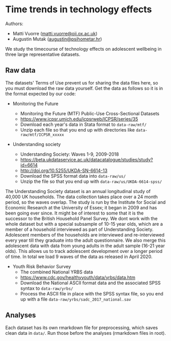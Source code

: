 # Time trends in technology effects

Authors:

- Matti Vuorre (matti.vuorre@oii.ox.ac.uk)
- Augustin Mutak (augustin@psihometar.hr)

We study the timecourse of technology effects on adolescent wellbeing in three large representative datasets.

## Raw data

The datasets' Terms of Use prevent us for sharing the data files here, so you must download the raw data yourself. Get the data as follows so it is in the format expected by our code: 

- Monitoring the Future
	- Monitoring the Future (MTF) Public-Use Cross-Sectional Datasets
	- https://www.icpsr.umich.edu/icpsrweb/ICPSR/series/35
	- Download each year's data in Stata format to `data-raw/mtf/`
	- Unzip each file so that you end up with directories like `data-raw/mtf/ICPSR_xxxxx`
	
- Understanding society
	- Understanding Society: Waves 1-9, 2009-2018
	- https://beta.ukdataservice.ac.uk/datacatalogue/studies/study?id=6614
	- http://doi.org/10.5255/UKDA-SN-6614-13
	- Download the SPSS format data into `data-raw/us/`
	- Unzip the file so that you end up with `data-raw/us/UKDA-6614-spss/`
	
The Understanding Society dataset is an annual longitudinal study of 40,000 UK households. The data collection takes place over a 24 month period, so the waves overlap. The study is run by the Institute for Social and Economic Research at the University of Essex; it began in 2009 and has been going ever since. It might be of interest to some that it is the successor to the British Household Panel Survey. We dont work with the whole dataset but with a special subsample of 10-15 year olds, which are a member of a household interviewed as part of Understanding Society. Adolescent members of the households are interviewed and re-interviewed every year till they graduate into the adult questionnaire. We also merge this adolescent data with data from young adults in the adult sample (16-21 year olds). This allows us to track adolescent development over a longer period of time. In total we load 9 waves of the data as released in April 2020.
	
- Youth Risk Behavior Survey
	- The combined National YRBS data 
	- https://www.cdc.gov/healthyyouth/data/yrbs/data.htm
	- Download the National ASCII format data and the associated SPSS syntax to `data-raw/yrbs/`
	- Process the ASCII file in place with the SPSS syntax file, so you end up with a file `data-raw/yrbs/sadc_2017_national.sav`

## Analyses

Each dataset has its own rmarkdown file for preprocessing, which saves clean data in `data/`. Run those before the analyses (rmarkdown files in root).
